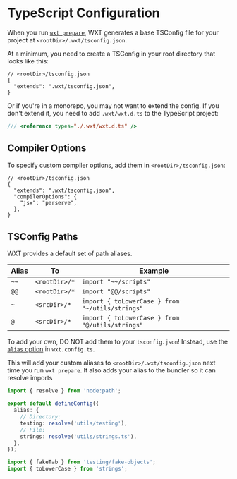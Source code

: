 # TypeScript Configuration

When you run [`wxt prepare`](/api/cli/wxt-prepare), WXT generates a base TSConfig file for your project at `<rootDir>/.wxt/tsconfig.json`.

At a minimum, you need to create a TSConfig in your root directory that looks like this:

```jsonc
// <rootDir>/tsconfig.json
{
  "extends": ".wxt/tsconfig.json",
}
```

Or if you're in a monorepo, you may not want to extend the config. If you don't extend it, you need to add `.wxt/wxt.d.ts` to the TypeScript project:

```ts
/// <reference types="./.wxt/wxt.d.ts" />
```

## Compiler Options

To specify custom compiler options, add them in `<rootDir>/tsconfig.json`:

```jsonc
// <rootDir>/tsconfig.json
{
  "extends": ".wxt/tsconfig.json",
  "compilerOptions": {
    "jsx": "perserve",
  },
}
```

## TSConfig Paths

WXT provides a default set of path aliases.

| Alias | To            | Example                                         |
| ----- | ------------- | ----------------------------------------------- |
| `~~`  | `<rootDir>/*` | `import "~~/scripts"`                           |
| `@@`  | `<rootDir>/*` | `import "@@/scripts"`                           |
| `~`   | `<srcDir>/*`  | `import { toLowerCase } from "~/utils/strings"` |
| `@`   | `<srcDir>/*`  | `import { toLowerCase } from "@/utils/strings"` |

To add your own, DO NOT add them to your `tsconfig.json`! Instead, use the [`alias` option](/api/reference/wxt/interfaces/InlineConfig#alias) in `wxt.config.ts`.

This will add your custom aliases to `<rootDir>/.wxt/tsconfig.json` next time you run `wxt prepare`. It also adds your alias to the bundler so it can resolve imports

```ts
import { resolve } from 'node:path';

export default defineConfig({
  alias: {
    // Directory:
    testing: resolve('utils/testing'),
    // File:
    strings: resolve('utils/strings.ts'),
  },
});
```

```ts
import { fakeTab } from 'testing/fake-objects';
import { toLowerCase } from 'strings';
```
